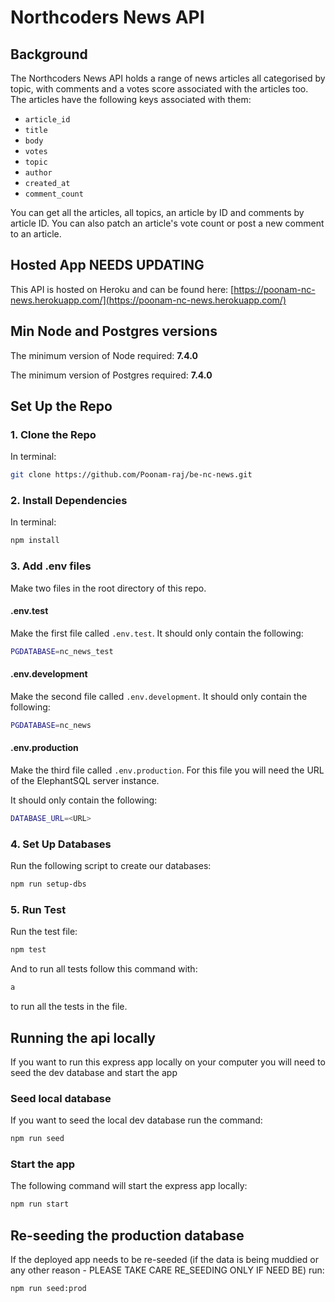 # Northcoders News API

## Background

The Northcoders News API holds a range of news articles all categorised by topic, with comments and a votes score associated with the articles too. The articles have the following keys associated with them:

- `article_id`
- `title`
- `body`
- `votes`
- `topic`
- `author`
- `created_at`
- `comment_count`

You can get all the articles, all topics, an article by ID and comments by article ID. You can also patch an article's vote count or post a new comment to an article.

## Hosted App NEEDS UPDATING

This API is hosted on Heroku and can be found here: [https://poonam-nc-news.herokuapp.com/](https://poonam-nc-news.herokuapp.com/)

## Min Node and Postgres versions

The minimum version of Node required: <b>7.4.0</b>

The minimum version of Postgres required: <b> 7.4.0</b>

## Set Up the Repo

### 1. Clone the Repo

In terminal:

```bash
git clone https://github.com/Poonam-raj/be-nc-news.git
```

### 2. Install Dependencies

In terminal:

```bash
npm install
```

### 3. Add .env files

Make two files in the root directory of this repo.

#### .env.test

Make the first file called `.env.test`. It should only contain the following:

```bash
PGDATABASE=nc_news_test
```

#### .env.development

Make the second file called `.env.development`. It should only contain the following:

```bash
PGDATABASE=nc_news
```

#### .env.production

Make the third file called `.env.production`. For this file you will need the URL of the ElephantSQL server instance.

It should only contain the following:

```bash
DATABASE_URL=<URL>
```

### 4. Set Up Databases

Run the following script to create our databases:

```bash
npm run setup-dbs
```

### 5. Run Test

Run the test file:

```bash
npm test
```

And to run all tests follow this command with:

```bash
a
```

to run all the tests in the file.

## Running the api locally

If you want to run this express app locally on your computer you will need to seed the dev database and start the app

### Seed local database

If you want to seed the local dev database run the command:

```bash
npm run seed
```

### Start the app

The following command will start the express app locally:

```bash
npm run start
```

## Re-seeding the production database

If the deployed app needs to be re-seeded (if the data is being muddied or any other reason - PLEASE TAKE CARE RE_SEEDING ONLY IF NEED BE) run:

```bash
npm run seed:prod
```
